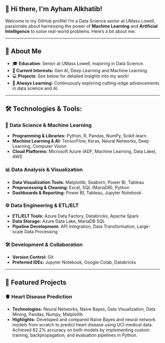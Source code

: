 ## 👋 Hi there, I'm Ayham Alkhatib!
Welcome to my GitHub profile! I’m a Data Science senior at UMass Lowell, passionate about harnessing the power of **Machine Learning** and **Artificial Intelligence** to solve real-world problems. Here’s a bit about me:

---

## 🚀 About Me
- 🎓 **Education**: Senior at UMass Lowell, majoring in Data Science.
- **🧠 Current Interests:** Gen AI, Deep Learning and Machine Learning.
- 💻 **Projects**: See below for detailed insights into my work!
- 🌱 **Always Learning:** Continuously exploring cutting-edge advancements in data science and AI.

---

## 🛠️ Technologies & Tools:

### 🔢 Data Science & Machine Learning
- **Programming & Libraries:** Python, R, Pandas, NumPy, Scikit-learn  
- **Machine Learning & AI:** TensorFlow, Keras, Neural Networks, Deep Learning, Computer Vision  
- **Cloud Platforms:** Microsoft Azure (ADF, Machine Learning, Data Lake), AWS

### 📊 Data Analysis & Visualization
- **Data Visualization Tools:**  Matplotlib, Seaborn, Power BI, Tableau
- **Preprocessing & Cleaning:** Excel, SQL (MariaDB), Python
- **Dashboards & Reporting:** Power BI, Tableau, Jupyter Notebook

### ⚙️ Data Engineering & ETL/ELT
- **ETL/ELT Tools:** Azure Data Factory, Databricks, Apache Spark
- **Data Storage:** Azure Data Lake, MariaDB SQL
- **Pipeline Development:** API Integration, Data Transformation, Large-scale Data Processing

### 🛠️ Development & Collaboration
- **Version Control:** Git
- **Preferred IDEs:** Jupyter Notebook, Google Colab, Databricks

---

## 🌟 Featured Projects

### 🫀 Heart Disease Prediction
- **Technologies:** Neural Networks, Naive Bayes, Data Visualization, Data Mining, Pandas, Numpy, Matplotlib
- **Highlights:** Developed and compared Naive Bayes and neural network models from scratch to predict heart disease using UCI
medical data. Achieved 82.2% accuracy on both models by implementing custom training, backpropagation, and evaluation
pipelines in Python.



